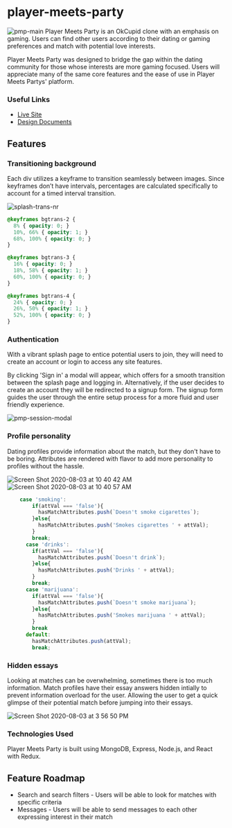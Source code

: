 # player-meets-party
![pmp-main](https://user-images.githubusercontent.com/52799217/83064345-79b74500-a016-11ea-80e7-abd14458a15f.png)
Player Meets Party is an OkCupid clone with an emphasis on gaming. Users can find other users according to their dating or gaming preferences and match with potential love interests.

Player Meets Party was designed to bridge the gap within the dating community for those whose interests are more gaming focused. Users will appreciate many of the same core features and the ease of use in Player Meets Partys' platform.

### Useful Links
- [Live Site](https://player-meets-party.herokuapp.com/)
- [Design Documents](https://github.com/misheMatcha/player-meets-party/wiki)

## Features
### Transitioning background
Each div utilizes a keyframe to transition seamlessly between images. Since keyframes don’t have intervals, percentages are calculated specifically to account for a timed interval transition.

![splash-trans-nr](https://user-images.githubusercontent.com/52799217/83064010-f138a480-a015-11ea-84e9-9a125a50741f.gif)

```css
@keyframes bgtrans-2 {
  8% { opacity: 0; }
  10%, 66% { opacity: 1; }
  68%, 100% { opacity: 0; }
}

@keyframes bgtrans-3 {
  16% { opacity: 0; }
  18%, 58% { opacity: 1; }
  60%, 100% { opacity: 0; }
}

@keyframes bgtrans-4 {
  24% { opacity: 0; }
  26%, 50% { opacity: 1; }
  52%, 100% { opacity: 0; }
}
```

### Authentication
With a vibrant splash page to entice potential users to join, they will need to create an account or login to access any site features.

By clicking 'Sign in' a modal will appear, which offers for a smooth transition between the splash page and logging in. Alternatively, if the user decides to create an account they will be redirected to a signup form. The signup form guides the user through the entire setup process for a more fluid and user friendly experience.

![pmp-session-modal](https://user-images.githubusercontent.com/52799217/83065518-78871780-a018-11ea-9fd4-bc35414752a2.gif)

### Profile personality
Dating profiles provide information about the match, but they don't have to be boring. Attributes are rendered with flavor to add more personality to profiles without the hassle.


![Screen Shot 2020-08-03 at 10 40 42 AM](https://user-images.githubusercontent.com/52799217/89210902-c9197480-d575-11ea-9a1a-24e000931b04.png)
![Screen Shot 2020-08-03 at 10 40 57 AM](https://user-images.githubusercontent.com/52799217/89210970-e77f7000-d575-11ea-903c-6782a6de183d.png)

```javascript
    case 'smoking':
        if(attVal === 'false'){
          hasMatchAttributes.push(`Doesn't smoke cigarettes`);
        }else{
          hasMatchAttributes.push('Smokes cigarettes ' + attVal);
        }
        break;
      case 'drinks':
        if(attVal === 'false'){
          hasMatchAttributes.push(`Doesn't drink`);
        }else{
          hasMatchAttributes.push('Drinks ' + attVal);
        }
        break;
      case 'marijuana':
        if(attVal === 'false'){
          hasMatchAttributes.push(`Doesn't smoke marijuana`);
        }else{
          hasMatchAttributes.push('Smokes marijuana ' + attVal);
        }
        break
      default:
        hasMatchAttributes.push(attVal);
        break;
```

### Hidden essays
Looking at matches can be overwhelming, sometimes there is too much information. Match profiles have their essay answers hidden intially to prevent information overload for the user. Allowing the user to get a quick glimpse of their potential match before jumping into their essays.

![Screen Shot 2020-08-03 at 3 56 50 PM](https://user-images.githubusercontent.com/52799217/89234916-f2e89080-d5a1-11ea-99ab-b8ab7a912d96.png)

### Technologies Used
Player Meets Party is built using MongoDB, Express, Node.js, and React with Redux.

## Feature Roadmap
- Search and search filters - Users will be able to look for matches with specific criteria
- Messages - Users will be able to send messages to each other expressing interest in their match
